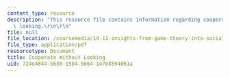```yaml
---
content_type: resource
description: "This resource file contains information regarding cooperate without\
  \ looking.\r\n\r\n"
file: null
file_location: /coursemedia/14-11-insights-from-game-theory-into-social-behavior-fall-2013/724e4844563015b4566414708594061a_MIT14_11F13_cooperating.pdf
file_type: application/pdf
resourcetype: Document
title: Cooperate Without Looking
uid: 724e4844-5630-15b4-5664-14708594061a
---
```

